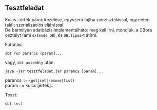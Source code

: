 ## Tesztfeladat

Kulcs--érték párok kezelése, egyszerű fájlba-perzisztálással, egy neten talált szerializációs eljárással.  
De bármilyen adatbázis implementálható: meg kell írni, mondjuk, a DBora osztályt (ami `extends DB`), és `DB.tipus`-t átírni.

Futtatás:

`sbt run parancs [param]...`

vagy, `sbt assembly` után:

`java -jar tesztfeladat.jar parancs [param]...`

parancs ::= {`get|set|remove|list`}   
param ::= kulcs [érték]...

Teszt:

`sbt test`
